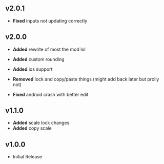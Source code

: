 ## v2.0.1
- **Fixed** inputs not updating correctly

## v2.0.0
- **Added** rewrite of most the mod lol
- **Added** custom rounding
- **Added** ios support

- **Removed** lock and copy/paste things (might add back later but prolly not)

- **Fixed** android crash with better edit

## v1.1.0
- **Added** scale lock changes
- **Added** copy scale

## v1.0.0
- Initial Release